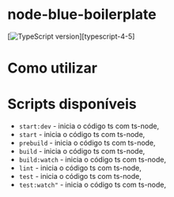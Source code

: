 # node-blue-boilerplate
[![TypeScript version][ts-badge]][typescript-4-5]

# Como utilizar

# Scripts disponíveis
- `start:dev` - inicia o código ts com ts-node,
- `start` - inicia o código ts com ts-node,
- `prebuild` - inicia o código ts com ts-node,
- `build` - inicia o código ts com ts-node,
- `build:watch` - inicia o código ts com ts-node,
- `lint` - inicia o código ts com ts-node,
- `test` - inicia o código ts com ts-node,
- `test:watch"` - inicia o código ts com ts-node,


[ts-badge]: https://img.shields.io/badge/TypeScript-4.5-blue.svg
